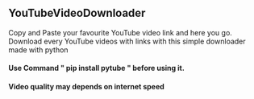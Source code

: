 <h2>YouTubeVideoDownloader</h2>
<p>Copy and Paste your favourite YouTube video link and here you go.
 Download every YouTube videos with links with this simple downloader made with python</p>
<h4>Use Command " pip install pytube " before using it.</h4>
<h4>Video quality may depends on internet speed</h4>
